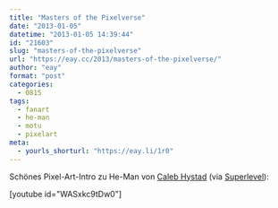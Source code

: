 ```yaml
---
title: "Masters of the Pixelverse"
date: "2013-01-05"
datetime: "2013-01-05 14:39:44"
id: "21603"
slug: "masters-of-the-pixelverse"
url: "https://eay.cc/2013/masters-of-the-pixelverse/"
author: "eay"
format: "post"
categories:
  - 0815
tags:
  - fanart
  - he-man
  - motu
  - pixelart
meta:
  - yourls_shorturl: "https://eay.li/1r0"
---
```


Schönes Pixel-Art-Intro zu He-Man von [Caleb Hystad](http://8x8pixels.tumblr.com/) (via [Superlevel](http://superlevel.de/spielkram/pixel-he-man-intro/)):

\[youtube id="WASxkc9tDw0"\]
